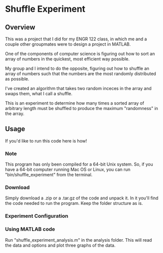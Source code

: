 # Shuffle Experiment

## Overview

This was a project that I did for my ENGR 122 class, in which me and a couple other groupmates were to design a project in MATLAB.

One of the components of computer science is figuring out how to sort an array of numbers in the quickest, most efficient way possible.

My group and I intend to do the opposite, figuring out how to shuffle an array of numbers such that the numbers are the most randomly distributed as possible.

I've created an algorithm that takes two random inceces in the array and swaps them, what I call a shuffle.

This is an experiment to determine how many times a sorted array of arbitrary length must be shuffled to produce the maximum "randomness" in the array.

## Usage
If you'd like to run this code here is how!

### Note
This program has only been compiled for a 64-bit Unix system. So, if you have a 64-bit computer running Mac OS or Linux, you can run "bin/shuffle_experiment" from the terminal.

### Download
Simply download a .zip or a .tar.gz of the code and unpack it. In it you'll find the code needed to run the program. Keep the folder structure as is.

### Experiment Configuration

### Using MATLAB code
Run "shuffle_experiment_analysis.m" in the analysis folder. This will read the data and options and plot three graphs of the data.
